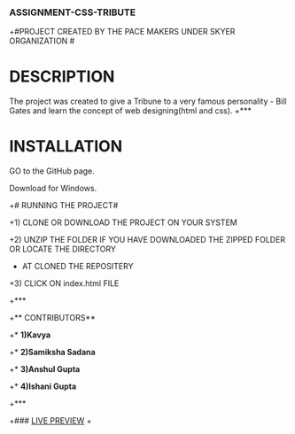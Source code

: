 ### ASSIGNMENT-CSS-TRIBUTE ### 


 
+#PROJECT CREATED BY THE PACE MAKERS UNDER SKYER ORGANIZATION # 


 # DESCRIPTION #
 
 The project was created to give a Tribune to a very 
famous personality - Bill Gates and learn the concept of web designing(html and css).
+*** 

# INSTALLATION # 
 
  GO to the GitHub page.

  Download for Windows.

 
+# RUNNING THE PROJECT# 


 
+1) CLONE OR DOWNLOAD THE PROJECT ON YOUR SYSTEM 


 
+2) UNZIP THE FOLDER IF YOU HAVE DOWNLOADED THE ZIPPED FOLDER OR LOCATE THE DIRECTORY 


 
+   AT CLONED THE REPOSITERY 


 
+3) CLICK ON index.html FILE 


 
+*** 


 
+** CONTRIBUTORS** 


 
+* **1)Kavya** 


 
+* **2)Samiksha Sadana** 


 
+* **3)Anshul Gupta** 


 
+* **4)Ishani Gupta** 


 
+*** 


+### [LIVE PREVIEW](https://skyerofficial.github.io/tribute-page-the-pace-makers/)
+ 


